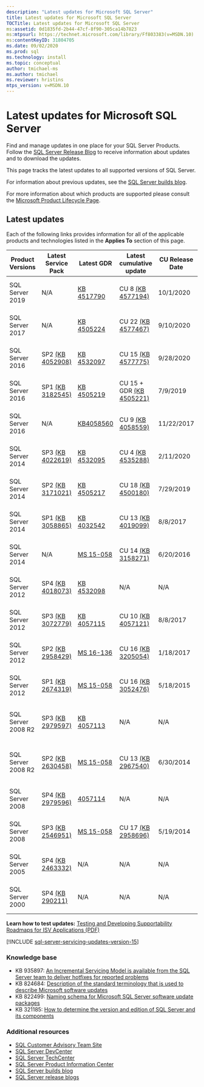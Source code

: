 ```yaml
---
description: "Latest updates for Microsoft SQL Server"
title: Latest updates for Microsoft SQL Server
TOCTitle: Latest updates for Microsoft SQL Server
ms:assetid: 0d1835fd-2b44-47cf-8f90-305ca14b7823
ms:mtpsurl: https://technet.microsoft.com/library/Ff803383(v=MSDN.10)
ms:contentKeyID: 31804705
ms.date: 09/02/2020
ms.prod: sql
ms.technology: install
ms.topic: conceptual
author: tmichael-ms
ms.author: tmichael
ms.reviewer: hristins
mtps_version: v=MSDN.10
---
```


# Latest updates for Microsoft SQL Server

Find and manage updates in one place for your SQL Server Products. Follow the [SQL Server Release Blog](https://aka.ms/sqlreleases) to receive information about updates and to download the updates.

This page tracks the latest updates to all supported versions of SQL Server. 

For information about previous updates, see the [SQL Server builds blog](https://sqlserverbuilds.blogspot.com/). 

For more information about which products are supported please consult the [Microsoft Product Lifecycle Page](https://support.microsoft.com/lifecycle/). 

## Latest updates

Each of the following links provides information for all of the applicable products and technologies listed in the **Applies To** section of this page.

|Product Versions   | Latest Service Pack |  Latest GDR | Latest cumulative update | CU Release Date | General Guidance  |
|--|--|--|--|--|--|
|SQL Server 2019|N/A|[KB 4517790](https://support.microsoft.com/help/4517790)|CU 8 [(KB 4577194)](https://support.microsoft.com/help/4577194)|10/1/2020|[SQL Server 2019 Installation](./install-sql-server.md)|
|SQL Server 2017|N/A|[KB 4505224](https://support.microsoft.com/help/4505224)|CU 22 [(KB 4577467)](https://support.microsoft.com/help/4577467)|9/10/2020|[SQL Server 2017 Installation](./install-sql-server.md)|
|SQL Server 2016|SP2 [(KB 4052908)](https://support.microsoft.com/help/4052908)|[KB 4532097](https://support.microsoft.com/help/4532097)|CU 15 [(KB 4577775)](https://support.microsoft.com/kb/4577775)|9/28/2020|[SQL Server 2016 Installation](./install-sql-server.md)|
|SQL Server 2016|SP1 [(KB 3182545)](https://support.microsoft.com/help/3182545/sql-server-2016-service-pack-1-release-information)|[KB 4505219](https://support.microsoft.com/help/4505219)|CU 15 + GDR [(KB 4505221)](https://support.microsoft.com/help/4505221)|7/9/2019|[SQL Server 2016 Installation](./install-sql-server.md)|
|SQL Server 2016|N/A|[KB4058560](https://support.microsoft.com/help/4058560)|CU 9 [(KB 4058559)](https://support.microsoft.com/help/4058559)|11/22/2017|[SQL Server 2016 Installation](./install-sql-server.md)|
|SQL Server 2014|SP3 [(KB 4022619)](https://support.microsoft.com/kb/4022619)|[KB 4532095](https://support.microsoft.com/help/4532095)|CU 4 [(KB 4535288)](https://support.microsoft.com/kb/4535288)|2/11/2020|[SQL Server 2014 Installation](https://www.microsoft.com/download/details.aspx?id=42299)|
|SQL Server 2014|SP2 [(KB 3171021)](https://support.microsoft.com/kb/3171021)|[KB 4505217](https://support.microsoft.com/help/4505217)|CU 18 [(KB 4500180)](https://support.microsoft.com/kb/4500180)|7/29/2019|[SQL Server 2014 Installation](https://www.microsoft.com/download/details.aspx?id=42299)|
|SQL Server 2014|SP1 [(KB 3058865)](https://support.microsoft.com/kb/3058865)|[KB 4032542](https://support.microsoft.com/help/4032542/description-of-the-security-update-for-sql-server-2014-service-pack-1) |CU 13 [(KB 4019099)](https://support.microsoft.com/help/4019099)|8/8/2017|[SQL Server 2014 Installation](https://www.microsoft.com/download/details.aspx?id=42299)|
|SQL Server 2014|N/A|[MS 15-058](/security-updates/SecurityBulletins/2015/ms15-058)|CU 14 [(KB 3158271)](https://support.microsoft.com/kb/3158271)|6/20/2016|[SQL Server 2014 Installation](https://www.microsoft.com/download/details.aspx?id=42299)|
|SQL Server 2012|SP4 [(KB 4018073)](https://support.microsoft.com/help/4018073/sql-server-2012-service-pack-4-release-information)  |[KB 4532098](https://support.microsoft.com/help/4532098)|N/A|N/A|[SQL Server 2012 Installation](/previous-versions/sql/sql-server-2012/cc281837(v=sql.110))|
|SQL Server 2012|SP3 [(KB 3072779)](https://support.microsoft.com/help/3072779/sql-server-2012-service-pack-3-release-information)  |[KB 4057115](https://support.microsoft.com/help/4057115)|CU 10 [(KB 4057121)](https://support.microsoft.com/help/4057121)|8/8/2017|[SQL Server 2012 Installation](/previous-versions/sql/sql-server-2012/cc281837(v=sql.110))|
|SQL Server 2012|SP2 [(KB 2958429)](https://support.microsoft.com/kb/2958429)|[MS 16-136](/security-updates/SecurityBulletins/2016/ms16-136)|CU 16 [(KB 3205054)](https://support.microsoft.com/help/3205054/cumulative-update-16-for-sql-server-2012-sp2) |1/18/2017|[SQL Server 2012 Installation](/previous-versions/sql/sql-server-2012/cc281837(v=sql.110))|
|SQL Server 2012|SP1 [(KB 2674319)](https://support.microsoft.com/kb/2674319)|[MS 15-058](/security-updates/SecurityBulletins/2015/ms15-058)|CU 16 [(KB 3052476)](https://support.microsoft.com/kb/3052476)|5/18/2015|[SQL Server 2012 Installation](/previous-versions/sql/sql-server-2012/cc281837(v=sql.110))|
|SQL Server 2008 R2 |SP3 [(KB 2979597)](https://support.microsoft.com/kb/2979597)|[KB 4057113](https://support.microsoft.com/help/4057113/security-update-for-vulnerabilities-in-sql-server)|N/A|N/A|[SQL Server 2008 R2 SP3 Installation](https://www.microsoft.com/download/details.aspx?id=44271)|
|SQL Server 2008 R2 |SP2 [(KB 2630458)](https://support.microsoft.com/kb/2630458)|[MS 15-058](/security-updates/SecurityBulletins/2015/ms15-058)|CU 13 [(KB 2967540)](https://support.microsoft.com/kb/2967540)|6/30/2014|[SQL Server 2008 R2 SP2 Installation](https://www.microsoft.com/download/details.aspx?id=30437)|
|SQL Server 2008 |SP4 [(KB 2979596)](https://support.microsoft.com/kb/2979596)|[4057114](https://support.microsoft.com/help/4057114/security-update-for-vulnerabilities-in-sql-server)|N/A|N/A|[SQL Server 2008 Servicing](/previous-versions/sql/sql-server-2008/dd638062(v=sql.100))|
|SQL Server 2008|SP3 [(KB 2546951)](https://support.microsoft.com/kb/2546951)|[MS 15-058](/security-updates/SecurityBulletins/2015/ms15-058)|CU 17 [(KB 2958696)](https://support.microsoft.com/kb/2958696)|5/19/2014|[SQL Server 2008 Servicing](/previous-versions/sql/sql-server-2008/dd638062(v=sql.100))|
|SQL Server 2005 |SP4 [(KB 2463332)](https://support.microsoft.com/kb/2463332)|N/A|N/A|N/A|[SQL Server 2005 Installation](/previous-versions/sql/sql-server-2005/ms143516(v=sql.90))|
|SQL Server 2000|SP4 [(KB 290211)](https://support.microsoft.com/kb/290211)|N/A|N/A|N/A|[SQL Server 2000 Installation](https://technet.microsoft.com/library/aa197941(sql.80).aspx)|

**Learn how to test updates:** [Testing and Developing Supportability Roadmaps for ISV Applications (PDF)](https://msdnshared.blob.core.windows.net/media/TNBlogsFS/prod.evol.blogs.technet.com/CommunityServer.Blogs.Components.WeblogFiles/00/00/00/85/48/Files/0827.Testing%20And%20Developing%20Supportability%20Roadmaps%20for%20ISV%20Applications.pdf)

[!INCLUDE [sql-server-servicing-updates-version-15](../../includes/sql-server-servicing-updates-version-15.md)]

### Knowledge base

  - KB 935897: [An Incremental Servicing Model is available from the SQL Server team to deliver hotfixes for reported problems](https://support.microsoft.com/kb/935897)
  - KB 824684: [Description of the standard terminology that is used to describe Microsoft software updates](https://support.microsoft.com/kb/824684)
  - KB 822499: [Naming schema for Microsoft SQL Server software update packages](https://support.microsoft.com/kb/822499)
  - KB 321185: [How to determine the version and edition of SQL Server and its components](https://support.microsoft.com/kb/321185)

### Additional resources

  - [SQL Customer Advisory Team Site](/archive/blogs/sqlcat/)
  - [SQL Server DevCenter](../../sql-server/index.yml)
  - [SQL Server TechCenter](../../sql-server/index.yml)
  - [SQL Server Product Information Center](https://www.microsoft.com/sqlserver/default.aspx)
  - [SQL Server builds blog](https://sqlserverbuilds.blogspot.com/)
  - [SQL Server release blogs](https://aka.ms/sqlreleases)